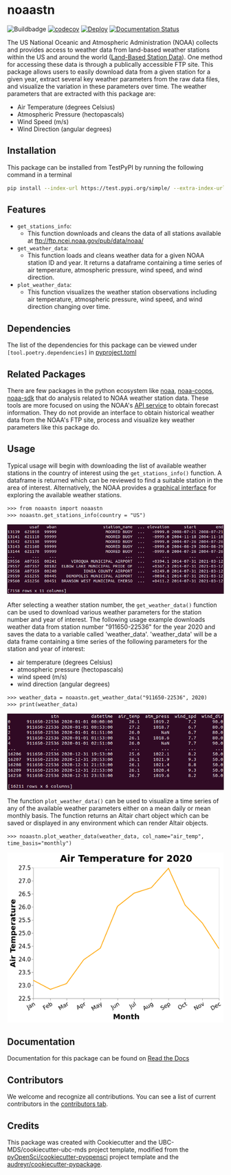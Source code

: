 # noaastn

![Buildbadge](https://github.com/UBC-MDS/noaastn/workflows/build/badge.svg) [![codecov](https://codecov.io/gh/UBC-MDS/noaastn/branch/main/graph/badge.svg)](https://codecov.io/gh/UBC-MDS/noaastn) [![Deploy](https://github.com/UBC-MDS/noaastn/actions/workflows/deploy.yml/badge.svg)](https://github.com/UBC-MDS/noaastn/actions/workflows/deploy.yml) [![Documentation Status](https://readthedocs.org/projects/noaastn/badge/?version=latest)](https://noaastn.readthedocs.io/en/latest/?badge=latest)

The US National Oceanic and Atmospheric Administration (NOAA) collects and provides access to weather data from land-based weather stations within the US and around the world ([Land-Based Station Data](https://www.ncdc.noaa.gov/data-access/land-based-station-data)).  One method for accessing these data is through a publically accessible FTP site.  This package allows users to easily download data from a given station for a given year, extract several key weather parameters from the raw data files, and visualize the variation in these parameters over time.  The weather parameters that are extracted with this package are:

- Air Temperature (degrees Celsius)
- Atmospheric Pressure (hectopascals)
- Wind Speed (m/s)
- Wind Direction (angular degrees)

## Installation
This package can be installed from TestPyPI by running the following command in a terminal

```bash
pip install --index-url https://test.pypi.org/simple/ --extra-index-url https://pypi.org/simple noaastn
```
## Features

- `get_stations_info`:
  - This function downloads and cleans the data of all stations available at <ftp://ftp.ncei.noaa.gov/pub/data/noaa/>
- `get_weather_data`:
  - This function loads and cleans weather data for a given NOAA station ID and year. It returns a dataframe containing a time series of air temperature, atmospheric pressure, wind speed, and wind direction.
- `plot_weather_data`:
  - This function visualizes the weather station observations including air temperature, atmospheric pressure, wind speed, and wind direction changing over time.

## Dependencies

The list of the dependencies for this package can be viewed under
`[tool.poetry.dependencies]` in 
[pyproject.toml](https://github.com/UBC-MDS/noaastn/blob/main/pyproject.toml)

## Related Packages

  There are few packages in the python ecosystem like [noaa](https://pypi.org/project/noaa/), [noaa-coops](https://pypi.org/project/noaa-coops/), [noaa-sdk](https://pypi.org/project/noaa-sdk/) that do analysis related to NOAA weather station data. These tools are more focused on using the NOAA's [API service](https://www.ncei.noaa.gov/support/access-data-service-api-user-documentation) to obtain forecast information. They do not provide an interface to obtain historical weather data from the NOAA's FTP site, process and visualize key weather parameters like this package do.

## Usage

Typical usage will begin with downloading the list of available weather stations in the country of interest using the `get_stations_info()` function.  A dataframe is returned which can be reviewed to find a suitable station in the area of interest.  Alternatively, the NOAA provides a [graphical interface](https://gis.ncdc.noaa.gov/maps/ncei/cdo/hourly) for exploring the available weather stations.

```
>>> from noaastn import noaastn
>>> noaastn.get_stations_info(country = "US")
```

![Tabular output from get_stations_info function](https://raw.githubusercontent.com/UBC-MDS/noaastn/main/img/get_stations_info.png)

After selecting a weather station number, the `get_weather_data()` function can be used to download various weather parameters for the station number and year of interest.  The following usage example downloads weather data from station number "911650-22536" for the year 2020 and saves the data to a variable called 'weather_data'.  'weather_data' will be a data frame containing a time series of the following parameters for the station and year of interest:

- air temperature (degrees Celsius)
- atmospheric pressure (hectopascals)
- wind speed (m/s)
- wind direction (angular degrees)

```
>>> weather_data = noaastn.get_weather_data("911650-22536", 2020)
>>> print(weather_data)
```

![Tabular output from get_weather_data function](https://raw.githubusercontent.com/UBC-MDS/noaastn/main/img/get_weather_data.png)

The function `plot_weather_data()` can be used to visualize a time series of any of the available weather parameters either on a mean daily or mean monthly basis.  The function returns an Altair chart object which can be saved or displayed in any environment which can render Altair objects.

```
>>> noaastn.plot_weather_data(weather_data, col_name="air_temp", time_basis="monthly")
```

![Altair chart with time series of air temperature](https://raw.githubusercontent.com/UBC-MDS/noaastn/main/img/plot_weather_data.png)

## Documentation

Documentation for this package can be found on [Read the Docs](https://noaastn.readthedocs.io/en/latest/)

## Contributors

We welcome and recognize all contributions. You can see a list of current contributors in the [contributors tab](https://github.com/UBC-MDS/noaastn/graphs/contributors).

## Credits

This package was created with Cookiecutter and the UBC-MDS/cookiecutter-ubc-mds project template, modified from the [pyOpenSci/cookiecutter-pyopensci](https://github.com/pyOpenSci/cookiecutter-pyopensci) project template and the [audreyr/cookiecutter-pypackage](https://github.com/audreyr/cookiecutter-pypackage).
